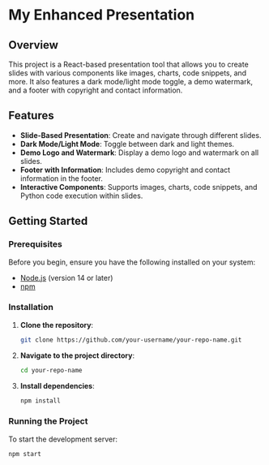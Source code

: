 # My Enhanced Presentation

## Overview

This project is a React-based presentation tool that allows you to create slides with various components like images, charts, code snippets, and more. It also features a dark mode/light mode toggle, a demo watermark, and a footer with copyright and contact information.

## Features

- **Slide-Based Presentation**: Create and navigate through different slides.
- **Dark Mode/Light Mode**: Toggle between dark and light themes.
- **Demo Logo and Watermark**: Display a demo logo and watermark on all slides.
- **Footer with Information**: Includes demo copyright and contact information in the footer.
- **Interactive Components**: Supports images, charts, code snippets, and Python code execution within slides.

## Getting Started

### Prerequisites

Before you begin, ensure you have the following installed on your system:

- [Node.js](https://nodejs.org/) (version 14 or later)
- [npm](https://www.npmjs.com/)

### Installation

1. **Clone the repository**:
    ```bash
    git clone https://github.com/your-username/your-repo-name.git
    ```
   
2. **Navigate to the project directory**:
    ```bash
    cd your-repo-name
    ```

3. **Install dependencies**:
    ```bash
    npm install
    ```

### Running the Project

To start the development server:

```bash
npm start
